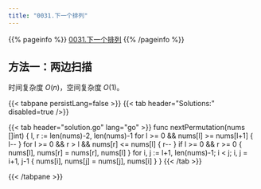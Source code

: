 ```yaml
---
title: "0031.下一个排列"
---
```


{{% pageinfo %}}
[0031.下一个排列](https://leetcode.cn/problems/next-permutation/)
{{% /pageinfo %}}

## 方法一：两边扫描

时间复杂度 $O(n)$，空间复杂度 $O(1)$。

{{< tabpane persistLang=false >}}
{{< tab header="Solutions:" disabled=true />}}

{{< tab header="solution.go" lang="go" >}}
func nextPermutation(nums []int) {
	l, r := len(nums)-2, len(nums)-1
	for l >= 0 && nums[l] >= nums[l+1] {
		l--
	}
	for l >= 0 && r > l && nums[r] <= nums[l] {
		r--
	}
	if l >= 0 && r >= 0 {
		nums[l], nums[r] = nums[r], nums[l]
	}
	for i, j := l+1, len(nums)-1; i < j; i, j = i+1, j-1 {
		nums[i], nums[j] = nums[j], nums[i]
	}
}
{{< /tab >}}

{{< /tabpane >}}
